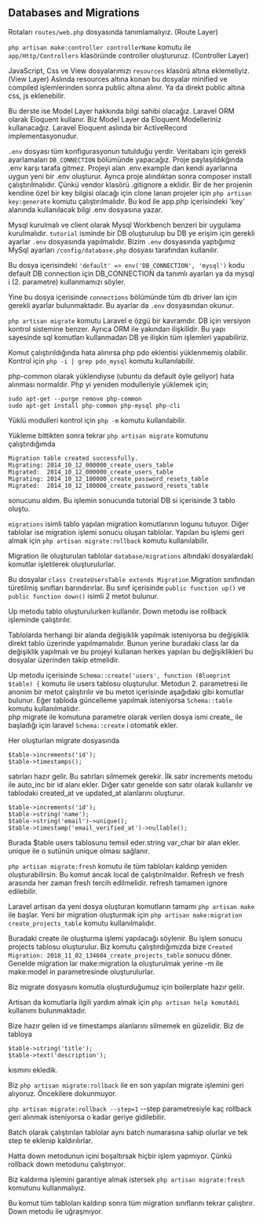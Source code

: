 ## Databases and Migrations ##

Rotaları `routes/web.php` dosyasında tanımlamalıyız. (Route Layer)

`php artisan make:controller controllerName` komutu ile `app/Http/Controllers` klasöründe controller oluştururuz. (Controller Layer)

JavaScript, Css ve View dosyalarımızı `resources` klasörü altına eklemeliyiz. (View Layer)
Aslında resources altına konan bu dosyalar minified ve compiled işlemlerinden sonra public altına alınır.
Ya da direkt public altına css, js eklenebilir.

Bu derste ise Model Layer hakkında bilgi sahibi olacağız. Laravel ORM olarak Eloquent kullanır.
Biz Model Layer da Eloquent Modelleriniz kullanacağız. Laravel Eloquent aslında bir ActiveRecord implementasyonudur.

`.env` dosyası tüm konfigurasyonun tutulduğu yerdir. Veritabanı için gerekli ayarlamaları `DB_CONNECTION` bölümünde yapacağız.
Proje paylaşıldıkğında .env karşı tarafa gitmez. Projeyi alan .env.example dan kendi ayarlarına uygun yeni bir .env oluşturur.
Ayrıca proje alındıktan sonra composer install çalıştırılmalıdır. Çünkü vendor klasörü .gitignore a eklidir.
Bir de her projenin kendine özel bir key bilgisi olacağı için clone lanan projeler için `php artisan key:generate` komutu çalıştırılmalıdır.
Bu kod ile app.php içerisindeki 'key' alanında kullanılacak bilgi .env dosyasına yazar.   

Mysql kurulmalı ve client olarak Mysql Workbench benzeri bir uygulama kurulmalıdır.
`tutorial` isminde bir DB oluşturulup bu DB ye erişim için gerekli ayarlar `.env` dosyasında yapılmalıdır.
Bizim `.env` dosyasında yaptığımız MySql ayarları `/config/database.php` dosyası tarafından kullanılır.

Bu dosya içerisindeki `'default' => env('DB_CONNECTION', 'mysql')` kodu default DB connection için
 DB_CONNECTION da tanımlı ayarları ya da mysql i (2. parametre) kullanmamızı söyler. 
 
Yine bu dosya içerisinde `connections` bölümünde tüm db driver ları için gerekli ayarlar bulunmaktadır. 
 Bu ayarlar da `.env` dosyasından okunur.

`php artisan migrate` komutu Laravel e özgü bir kavramdır. DB için versiyon kontrol sistemine benzer. Ayrıca ORM ile yakından ilişkilidir.
Bu yapı sayesinde sql komutları kullanmadan DB ye ilişkin tüm işlemleri yapabiliriz.

Komut çalıştırıldığında hata alınırsa php pdo eklentisi yüklenmemiş olabilir. Kontrol için `php -i | grep pdo_mysql` komutu kullanılabilir.

php-common olarak yüklendiyse (ubuntu da default öyle geliyor) hata alınması normaldir. Php yi yeniden modulleriyle yüklemek için;

```
sudo apt-get --purge remove php-common
sudo apt-get install php-common php-mysql php-cli
```

Yüklü modulleri kontrol için `php -m` komutu kullanılabilir.

Yükleme bittikten sonra tekrar `php artisan migrate` komutunu çalıştırdığımda

```
Migration table created successfully.
Migrating: 2014_10_12_000000_create_users_table
Migrated:  2014_10_12_000000_create_users_table
Migrating: 2014_10_12_100000_create_password_resets_table
Migrated:  2014_10_12_100000_create_password_resets_table
```

sonucunu aldım. Bu işlemin sonucunda tutorial DB si içerisinde 3 tablo oluştu.

`migrations` isimli tablo yapılan migration komutlarının logunu tutuyor. Diğer tablolar ise migration işlemi sonucu oluşan tablolar.
Yapılan bu işlemi geri almak için `php artisan migrate:rollback` komutu kullanılabilir.

Migration ile oluşturulan tablolar `database/migrations` altındaki dosyalardaki komutlar işletilerek oluşturulurlar.

Bu dosyalar `class CreateUsersTable extends Migration` Migration sınıfından türetilmiş sınıfları barındırırlar.
Bu sınıf içerisinde `public function up()` ve `public function down()` isimli 2 metot bulunur.

Up metodu tablo oluşturulurken kullanılır. Down metodu ise rollback işleminde çalıştırılır.

Tablolarda herhangi bir alanda değişiklik yapılmak isteniyorsa bu değişiklik direkt tablo üzerinde yapılmamalıdır. 
Bunun yerine buradaki class lar da değişiklik yapılmalı ve bu projeyi kullanan herkes yapılan 
bu değişiklikleri bu dosyalar üzerinden takip etmelidir.

Up metodu içerisinde `Schema::create('users', function (Blueprint $table) {` komutu ile users tablosu oluşturulur.
Metodun 2. parametresi ile anonim bir metot çalıştırılır ve bu metot içerisinde aşağıdaki gibi komutlar bulunur.
Eğer tabloda güncelleme yapılmak isteniyorsa `Schema::table` komutu kullanılmalıdır.  
php migrate ile komutuna parametre olarak verilen dosya ismi create_ ile başladığı için laravel `Schema::create` i otomatik ekler.

Her oluşturlan migrate dosyasında 

```
$table->increments('id');
$table->timestamps();
```
  
satırları hazır gelir. Bu satırları silmemek gerekir. İlk satır increments metodu ile auto_inc bir id alanı ekler.
Diğer satır genelde son satır olarak kullanılır ve tablodaki created_at ve updated_at alanlarını oluşturur.

```
$table->increments('id');
$table->string('name');
$table->string('email')->unique();
$table->timestamp('email_verified_at')->nullable();
```

 
Burada $table users tablosunu temsil eder.string var_char bir alan ekler. unique ile o sutünün unique olması sağlanır.

`php artisan migrate:fresh` komutu ile tüm tabloları kaldırıp yeniden oluşturabilirsin. Bu komut ancak local de çalıştırılmaldıır.
Refresh ve fresh arasında her zaman fresh tercih edilmelidir. refresh tamamen ignore edilebilir.

Laravel artisan da yeni dosya oluşturan komutların tamamı `php artisan make` ile başlar.
Yeni bir migration oluşturmak için `php artisan make:migration create_projects_table` komutu kullanılmalıdır.

Buradaki create ile oluşturma işlemi yapılacağı söylenir. Bu işlem sonucu projects tablosu oluşturulur.
Biz komutu çalıştırdığımızda bize `Created Migration: 2018_11_02_134604_create_projects_table` sonucu döner.
Genelde migration lar make:migration la oluşturulmak yerine -m ile make:model in parametresinde oluşturulurlar.
 

Biz migrate dosyasını komutla oluşturduğumuz için boilerplate hazır gelir.

Artisan da komutlarla ilgili yardım almak için `php artisan help komutAdi` kullanımı bulunmaktadır.

Bize hazır gelen id ve timestamps alanlarını silmemek en güzelidir. Biz de tabloya

```
$table->string('title');
$table->text('description');
```

kısmını ekledik.

Biz `php artisan migrate:rollback` ile en son yapılan migrate işlemini geri alıyoruz. Öncekilere dokunmuyor.

`php artisan migrate:rollback --step=1` --step parametresiyle kaç rollback geri alınmak isteniyorsa o kadar geriye gidilebilir.

Batch olarak çalıştırılan tablolar aynı batch numarasına sahip olurlar ve tek step te eklenip kaldırılırlar.

Hatta down metodunun içini boşaltırsak hiçbir işlem yapmıyor. Çünkü rollback down metodunu çalıştırıyor.

Biz kaldırma işlemini garantiye almak istersek `php artisan migrate:fresh` komutunu kullanmalıyız.

Bu komut tüm tabloları kaldırıp sonra tüm migration sınıflarını tekrar çalıştırır. Down metodu ile uğraşmıyor.